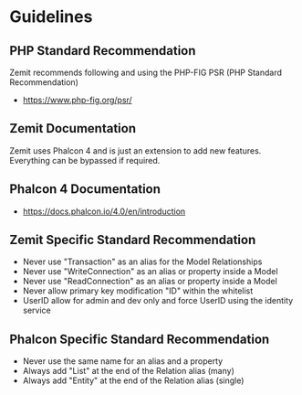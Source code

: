 # Guidelines

## PHP Standard Recommendation 
Zemit recommends following and using the PHP-FIG PSR (PHP Standard Recommendation)
- https://www.php-fig.org/psr/

## Zemit Documentation
Zemit uses Phalcon 4 and is just an extension to add new features. Everything can be bypassed if required.

## Phalcon 4 Documentation
- https://docs.phalcon.io/4.0/en/introduction

## Zemit Specific Standard Recommendation
- Never use "Transaction" as an alias for the Model Relationships
- Never use "WriteConnection" as an alias or property inside a Model
- Never use "ReadConnection" as an alias or property inside a Model
- Never allow primary key modification "ID" within the whitelist
- UserID allow for admin and dev only and force UserID using the identity service

## Phalcon Specific Standard Recommendation
- Never use the same name for an alias and a property
- Always add "List" at the end of the Relation alias (many)
- Always add "Entity" at the end of the Relation alias (single)
